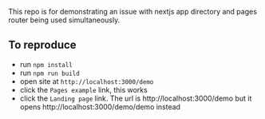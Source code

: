 This repo is for demonstrating an issue with nextjs app directory and pages router being used simultaneously.

## To reproduce
- run `npm install`
- run `npm run build`
- open site at `http://localhost:3000/demo`
- click the `Pages example` link, this works
- click the `Landing page` link. The url is http://localhost:3000/demo but it opens http://localhost:3000/demo/demo instead